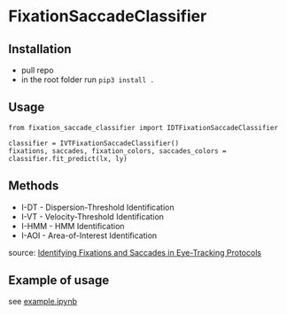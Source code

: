 # FixationSaccadeClassifier

## Installation
 * pull repo
 * in the root folder run <code>pip3 install .</code>

## Usage

```
from fixation_saccade_classifier import IDTFixationSaccadeClassifier

classifier = IVTFixationSaccadeClassifier()
fixations, saccades, fixation_colors, saccades_colors = classifier.fit_predict(lx, ly)
```

## Methods

 * I-DT - Dispersion-Threshold Identification
 * I-VT - Velocity-Threshold Identification
 * I-HMM - HMM Identification
 * I-AOI - Area-of-Interest Identification

source: [Identifying Fixations and Saccades in Eye-Tracking Protocols](https://www.researchgate.net/publication/220811146_Identifying_fixations_and_saccades_in_eye-tracking_protocols)

## Example of usage
see [example.ipynb](https://github.com/appuzanova/FixationSaccadeClassifier/blob/master/example/example.ipynb)
 
